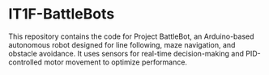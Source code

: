 # IT1F-BattleBots
This repository contains the code for Project BattleBot, an Arduino-based autonomous robot designed for line following, maze navigation, and obstacle avoidance. It uses sensors for real-time decision-making and PID-controlled motor movement to optimize performance.
